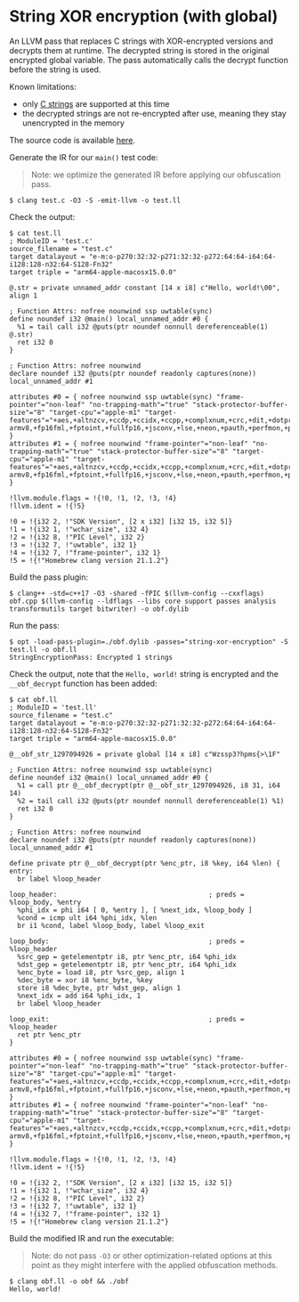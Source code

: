 # String XOR encryption (with global)

An LLVM pass that replaces C strings with XOR-encrypted versions and decrypts them at runtime. The decrypted string is stored in the original encrypted global variable. The pass automatically calls the decrypt function before the string is used.

Known limitations:
- only [C strings](https://llvm.org/doxygen/classllvm_1_1ConstantDataSequential.html#aecff3ad6cfa0e4abfd4fc9484d973e7d) are supported at this time
- the decrypted strings are not re-encrypted after use, meaning they stay unencrypted in the memory

The source code is available [here](https://github.com/gemesa/phantom-pass/tree/main/src/3-string-xor-encryption).

Generate the IR for our `main()` test code:

> Note: we optimize the generated IR before applying our obfuscation pass.

```
$ clang test.c -O3 -S -emit-llvm -o test.ll
```

Check the output:

```
$ cat test.ll
; ModuleID = 'test.c'
source_filename = "test.c"
target datalayout = "e-m:o-p270:32:32-p271:32:32-p272:64:64-i64:64-i128:128-n32:64-S128-Fn32"
target triple = "arm64-apple-macosx15.0.0"

@.str = private unnamed_addr constant [14 x i8] c"Hello, world!\00", align 1

; Function Attrs: nofree nounwind ssp uwtable(sync)
define noundef i32 @main() local_unnamed_addr #0 {
  %1 = tail call i32 @puts(ptr noundef nonnull dereferenceable(1) @.str)
  ret i32 0
}

; Function Attrs: nofree nounwind
declare noundef i32 @puts(ptr noundef readonly captures(none)) local_unnamed_addr #1

attributes #0 = { nofree nounwind ssp uwtable(sync) "frame-pointer"="non-leaf" "no-trapping-math"="true" "stack-protector-buffer-size"="8" "target-cpu"="apple-m1" "target-features"="+aes,+altnzcv,+ccdp,+ccidx,+ccpp,+complxnum,+crc,+dit,+dotprod,+flagm,+fp-armv8,+fp16fml,+fptoint,+fullfp16,+jsconv,+lse,+neon,+pauth,+perfmon,+predres,+ras,+rcpc,+rdm,+sb,+sha2,+sha3,+specrestrict,+ssbs,+v8.1a,+v8.2a,+v8.3a,+v8.4a,+v8a" }
attributes #1 = { nofree nounwind "frame-pointer"="non-leaf" "no-trapping-math"="true" "stack-protector-buffer-size"="8" "target-cpu"="apple-m1" "target-features"="+aes,+altnzcv,+ccdp,+ccidx,+ccpp,+complxnum,+crc,+dit,+dotprod,+flagm,+fp-armv8,+fp16fml,+fptoint,+fullfp16,+jsconv,+lse,+neon,+pauth,+perfmon,+predres,+ras,+rcpc,+rdm,+sb,+sha2,+sha3,+specrestrict,+ssbs,+v8.1a,+v8.2a,+v8.3a,+v8.4a,+v8a" }

!llvm.module.flags = !{!0, !1, !2, !3, !4}
!llvm.ident = !{!5}

!0 = !{i32 2, !"SDK Version", [2 x i32] [i32 15, i32 5]}
!1 = !{i32 1, !"wchar_size", i32 4}
!2 = !{i32 8, !"PIC Level", i32 2}
!3 = !{i32 7, !"uwtable", i32 1}
!4 = !{i32 7, !"frame-pointer", i32 1}
!5 = !{!"Homebrew clang version 21.1.2"}
```

Build the pass plugin:

```
$ clang++ -std=c++17 -O3 -shared -fPIC $(llvm-config --cxxflags) obf.cpp $(llvm-config --ldflags --libs core support passes analysis transformutils target bitwriter) -o obf.dylib
```

Run the pass:

```
$ opt -load-pass-plugin=./obf.dylib -passes="string-xor-encryption" -S test.ll -o obf.ll
StringEncryptionPass: Encrypted 1 strings
```

Check the output, note that the `Hello, world!` string is encrypted and the `__obf_decrypt` function has been added:

```
$ cat obf.ll
; ModuleID = 'test.ll'
source_filename = "test.c"
target datalayout = "e-m:o-p270:32:32-p271:32:32-p272:64:64-i64:64-i128:128-n32:64-S128-Fn32"
target triple = "arm64-apple-macosx15.0.0"

@__obf_str_1297094926 = private global [14 x i8] c"Wzssp3?hpms{>\1F"

; Function Attrs: nofree nounwind ssp uwtable(sync)
define noundef i32 @main() local_unnamed_addr #0 {
  %1 = call ptr @__obf_decrypt(ptr @__obf_str_1297094926, i8 31, i64 14)
  %2 = tail call i32 @puts(ptr noundef nonnull dereferenceable(1) %1)
  ret i32 0
}

; Function Attrs: nofree nounwind
declare noundef i32 @puts(ptr noundef readonly captures(none)) local_unnamed_addr #1

define private ptr @__obf_decrypt(ptr %enc_ptr, i8 %key, i64 %len) {
entry:
  br label %loop_header

loop_header:                                      ; preds = %loop_body, %entry
  %phi_idx = phi i64 [ 0, %entry ], [ %next_idx, %loop_body ]
  %cond = icmp ult i64 %phi_idx, %len
  br i1 %cond, label %loop_body, label %loop_exit

loop_body:                                        ; preds = %loop_header
  %src_gep = getelementptr i8, ptr %enc_ptr, i64 %phi_idx
  %dst_gep = getelementptr i8, ptr %enc_ptr, i64 %phi_idx
  %enc_byte = load i8, ptr %src_gep, align 1
  %dec_byte = xor i8 %enc_byte, %key
  store i8 %dec_byte, ptr %dst_gep, align 1
  %next_idx = add i64 %phi_idx, 1
  br label %loop_header

loop_exit:                                        ; preds = %loop_header
  ret ptr %enc_ptr
}

attributes #0 = { nofree nounwind ssp uwtable(sync) "frame-pointer"="non-leaf" "no-trapping-math"="true" "stack-protector-buffer-size"="8" "target-cpu"="apple-m1" "target-features"="+aes,+altnzcv,+ccdp,+ccidx,+ccpp,+complxnum,+crc,+dit,+dotprod,+flagm,+fp-armv8,+fp16fml,+fptoint,+fullfp16,+jsconv,+lse,+neon,+pauth,+perfmon,+predres,+ras,+rcpc,+rdm,+sb,+sha2,+sha3,+specrestrict,+ssbs,+v8.1a,+v8.2a,+v8.3a,+v8.4a,+v8a" }
attributes #1 = { nofree nounwind "frame-pointer"="non-leaf" "no-trapping-math"="true" "stack-protector-buffer-size"="8" "target-cpu"="apple-m1" "target-features"="+aes,+altnzcv,+ccdp,+ccidx,+ccpp,+complxnum,+crc,+dit,+dotprod,+flagm,+fp-armv8,+fp16fml,+fptoint,+fullfp16,+jsconv,+lse,+neon,+pauth,+perfmon,+predres,+ras,+rcpc,+rdm,+sb,+sha2,+sha3,+specrestrict,+ssbs,+v8.1a,+v8.2a,+v8.3a,+v8.4a,+v8a" }

!llvm.module.flags = !{!0, !1, !2, !3, !4}
!llvm.ident = !{!5}

!0 = !{i32 2, !"SDK Version", [2 x i32] [i32 15, i32 5]}
!1 = !{i32 1, !"wchar_size", i32 4}
!2 = !{i32 8, !"PIC Level", i32 2}
!3 = !{i32 7, !"uwtable", i32 1}
!4 = !{i32 7, !"frame-pointer", i32 1}
!5 = !{!"Homebrew clang version 21.1.2"}
```

Build the modified IR and run the executable:

> Note: do not pass `-O3` or other optimization-related options at this point as they might interfere with the applied obfuscation methods.

```
$ clang obf.ll -o obf && ./obf
Hello, world!
```
